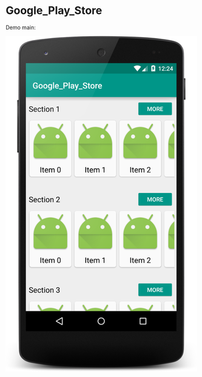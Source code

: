 # Google_Play_Store
Demo main:

![](https://github.com/bulbulhossen/Google_Play_Store/blob/master/demo.png?raw=true)


